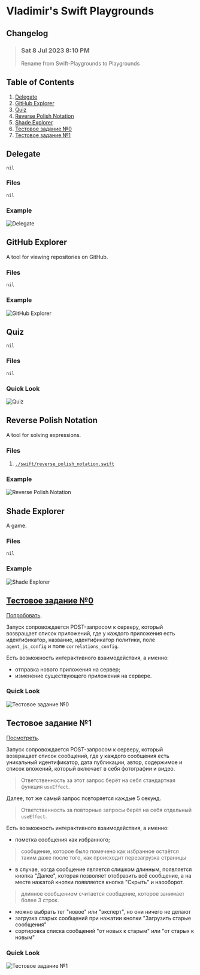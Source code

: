 # Vladimir's Swift Playgrounds

## Changelog
> ### Sat 8 Jul 2023 8:10 PM
> Rename from Swift-Playgrounds to Playgrounds

## Table of Contents
1. [Delegate](https://github.com/VladimirCreator/Playgrounds#delegate)
1. [GitHub Explorer](https://github.com/VladimirCreator/Playgrounds#github-explorer)
1. [Quiz](https://github.com/VladimirCreator/Playgrounds#quiz)
1. [Reverse Polish Notation](https://github.com/VladimirCreator/Playgrounds#reverse-polish-notation)
1. [Shade Explorer](https://github.com/VladimirCreator/Playgrounds#shade-explorer)
1. [Тестовое задание №0](https://github.com/VladimirCreator/Playgrounds#%D1%82%D0%B5%D1%81%D1%82%D0%BE%D0%B2%D0%BE%D0%B5-%D0%B7%D0%B0%D0%B4%D0%B0%D0%BD%D0%B8%D0%B5-0)
1. [Тестовое задание №1](https://github.com/VladimirCreator/Playgrounds/tree/%D1%82%D0%B5%D1%81%D1%82%D0%BE%D0%B2%D0%BE%D0%B5-%D0%B7%D0%B0%D0%B4%D0%B0%D0%BD%D0%B8%D0%B5-1#%D1%82%D0%B5%D1%81%D1%82%D0%BE%D0%B2%D0%BE%D0%B5-%D0%B7%D0%B0%D0%B4%D0%B0%D0%BD%D0%B8%D0%B5-1)

## Delegate
`nil`

### Files
`nil`

### Example
![Delegate](./videos/delegate.gif)

## GitHub Explorer
A tool for viewing repositories on GitHub.

### Files
`nil`

### Example
![GitHub Explorer](./videos/github_explorer.gif)

## Quiz
`nil`

### Files
`nil`

### Quick Look
![Quiz](./videos/quiz.gif)

## Reverse Polish Notation
A tool for solving expressions.

### Files
1. [`./swift/reverse_polish_notation.swift`](./swift/reverse_polish_notation.swift)

### Example
![Reverse Polish Notation](./photos/reverse_polish_notation.png)

## Shade Explorer
A game.

### Files
`nil`

### Example
![Shade Explorer](./videos/shade_explorer.gif)

## [Тестовое задание №0](./html_css_js/тестовое_задание_0/index.html)
[Попробовать](https://application-0.vercel.app).

Запуск сопровождается POST-запросом к серверу, который возвращает список приложений, где у каждого приложения есть идентификатор, название, идентификатор политики, поле `agent_js_config` и поле `correlations_config`.

Есть возможность интерактивного взаимодействия, а именно:

- отправка нового приложения на сервер;
- изменение существующего приложения на сервере.

### Quick Look
![Тестовое задание №0](./videos/тестовое_задание_0.gif)

## Тестовое задание №1
[Посмотреть](https://application-m78h6t34y-thisusernameisalreadybusy.vercel.app/).

Запуск сопровождается POST-запросом к серверу, который возвращает список сообщений, где у каждого сообщения есть уникальный идентификатор, дата публикации, автор, содержимое и список вложений, который включает в себя фотографии и видео.

> Ответственность за этот запрос берёт на себя стандартная функция `useEffect`.

Далее, тот же самый запрос повторяется каждые 5 секунд.

> Ответственность за повторные запросы берёт на себя отдельный `useEffect`.

Есть возможность интерактивного взаимодействия, а именно:

- пометка сообщения как избранного;
> сообщение, которое было помечено как избранное остаётся таким даже после того, как происходит перезагрузка страницы

- в случае, когда сообщение является слишком длинным, появляется кнопка "Далее", которая позволяет отобразить всё сообщение, а на месте нажатой кнопки появляется кнопка "Скрыть" и наооборот.

> длинное сообщением считается сообщение, которое занимает более 3 строк.

- можно выбрать тег "новое" или "эксперт", но они ничего не делают
- загрузка старых сообщений при нажатии кнопки "Загрузить старые сообщения"
- сортировка списка сообщений "от новых к старым" или "от старых к новым"

### Quick Look
![Тестовое задание №1](./videos/тестовое_задание_1.gif)
